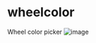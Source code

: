 # wheelcolor
Wheel color picker
![image](https://user-images.githubusercontent.com/22370114/166098499-35f62c91-cff1-4663-8e45-8a84c2763c92.png)

